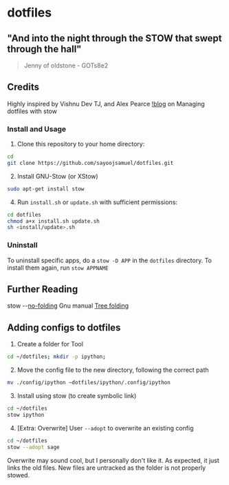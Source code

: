 # dotfiles

## "And into the night through the STOW that swept through the hall"
> Jenny of oldstone - GOTs8e2

## Credits
Highly inspired by Vishnu Dev TJ,
and Alex Pearce [!blog](https://alexpearce.me/2016/02/managing-dotfiles-with-stow/) on Managing dotfiles with stow 

### Install and Usage
1. Clone this repository to your home directory:
```bash
cd
git clone https://github.com/sayoojsamuel/dotfiles.git
```
2. Install GNU-Stow (or XStow)
```bash
sudo apt-get install stow
```
4. Run `install.sh` or `update.sh` with sufficient permissions:
```bash
cd dotfiles
chmod a+x install.sh update.sh
sh <install/update>.sh  
```

### Uninstall 
To uninstall specific apps, do a `stow -D APP` in the `dotfiles` directory. To install them again, run `stow APPNAME`

## Further Reading
stow --[no-folding](https://news.ycombinator.com/item?id=7927930)
Gnu manual [Tree folding](https://www.gnu.org/software/stow/manual/stow.html#Tree-folding)

## Adding configs to dotfiles
1. Create a folder for Tool
```bash
cd ~/dotfiles; mkdir -p ipython;
```
2. Move the config file to the new directory, following the correct path
```bash
mv ./config/ipython ~dotfiles/ipython/.config/ipython
```
3. Install using stow (to create symbolic link)
```bash
cd ~/dotfiles
stow ipython
```
4. [Extra: Overwrite] User `--adopt` to overwrite an existing config
```bash
cd ~/dotfiles
stow --adopt sage
```
Overwrite may sound cool, but I personally don't like it. As expected, it just links the old files. New files are untracked as the folder is not properly stowed.


